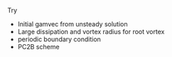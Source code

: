 Try
- Initial gamvec from unsteady solution 
- Large dissipation and vortex radius for root vortex
- periodic boundary condition
- PC2B scheme
